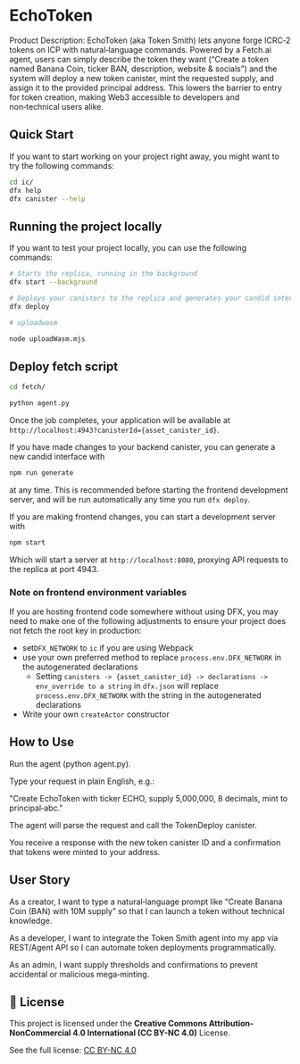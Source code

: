 # EchoToken
Product Description: EchoToken (aka Token Smith) lets anyone forge ICRC‑2 tokens on ICP with natural‑language commands. Powered by a Fetch.ai agent, users can simply describe the token they want (“Create a token named Banana Coin, ticker BAN, description, website & socials”) and the system will deploy a new token canister, mint the requested supply, and assign it to the provided principal address. This lowers the barrier to entry for token creation, making Web3 accessible to developers and non‑technical users alike.

## Quick Start

If you want to start working on your project right away, you might want to try the following commands:

```bash
cd ic/
dfx help
dfx canister --help
```

## Running the project locally

If you want to test your project locally, you can use the following commands:

```bash
# Starts the replica, running in the background
dfx start --background

# Deploys your canisters to the replica and generates your candid interface
dfx deploy
```

```bash
# uploadwasm

node uploadWasm.mjs
```
## Deploy fetch script

```bash
cd fetch/
```
```bash
python agent.py
```
Once the job completes, your application will be available at `http://localhost:4943?canisterId={asset_canister_id}`.

If you have made changes to your backend canister, you can generate a new candid interface with

```bash
npm run generate
```

at any time. This is recommended before starting the frontend development server, and will be run automatically any time you run `dfx deploy`.

If you are making frontend changes, you can start a development server with

```bash
npm start
```

Which will start a server at `http://localhost:8080`, proxying API requests to the replica at port 4943.

### Note on frontend environment variables

If you are hosting frontend code somewhere without using DFX, you may need to make one of the following adjustments to ensure your project does not fetch the root key in production:

- set`DFX_NETWORK` to `ic` if you are using Webpack
- use your own preferred method to replace `process.env.DFX_NETWORK` in the autogenerated declarations
  - Setting `canisters -> {asset_canister_id} -> declarations -> env_override to a string` in `dfx.json` will replace `process.env.DFX_NETWORK` with the string in the autogenerated declarations
- Write your own `createActor` constructor

## How to Use

Run the agent (python agent.py).

Type your request in plain English, e.g.:

"Create EchoToken with ticker ECHO, supply 5,000,000, 8 decimals, mint to principal‑abc."

The agent will parse the request and call the TokenDeploy canister.

You receive a response with the new token canister ID and a confirmation that tokens were minted to your address.

## User Story

As a creator, I want to type a natural‑language prompt like “Create Banana Coin (BAN) with 10M supply” so that I can launch a token without technical knowledge.

As a developer, I want to integrate the Token Smith agent into my app via REST/Agent API so I can automate token deployments programmatically.

As an admin, I want supply thresholds and confirmations to prevent accidental or malicious mega‑minting.

## 📄 License

This project is licensed under the **Creative Commons Attribution-NonCommercial 4.0 International (CC BY-NC 4.0)** License.

See the full license: [CC BY-NC 4.0](https://creativecommons.org/licenses/by-nc/4.0/)
